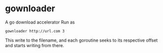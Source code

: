 # gownloader
A go download accelerator
Run as

```gownloader http://url.com 3```

This write to the filename, and each goroutine seeks to its respective offset and starts writing from there.

